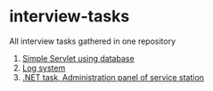 # interview-tasks
All interview tasks gathered in one repository

1) <a href="https://github.com/Daply/all-interview-tasks/blob/master/simple-servlet/README.md">Simple Servlet using database</a><br>
2) <a href="https://github.com/Daply/all-interview-tasks/blob/master/InterviewTask/README.md">Log system</a><br>
3) <a href="https://github.com/Daply/all-interview-tasks/blob/master/test-task-for-dot-net/README.md">.NET task, Administration panel of service station</a><br>
